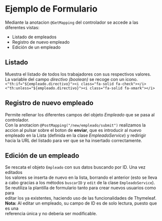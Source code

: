 # Ejemplo de Formulario
Mediante la anotacion `@GetMapping` del controlador se accede a las 
diferentes vistas: 
* Listado de empleados
* Registro de nuevo empleado
* Edición de un empleado

## Listado
Muestra el listado de todos los trabajadores con sus respectivos valores.  
La variable del campo _directivo (boolean)_ se recoge con un icono. 
`<"th:if="${empleado.directivo}"><i class="fa-solid fa-check"></i>
<"th:unless="${empleado.directivo}"><i class="fa-solid fa-xmark"></i>`

## Registro de nuevo empleado
Permite rellenar los diferentes campos del objeto _Empleado_ que se pasa al controlador.  
Con la anotacion `@PostMapping("/new/empleado/submit")` realizamos la accion al pulsar sobre el boton de **enviar**, 
que es introducir al nuevo empleado en la Lista (definida en la clase _EmpleadoService_) 
y redirigir hacia la URL del listado para ver que se ha insertado correctamente.

## Edición de un empleado
Se rescata el objeto `Empleado` con sus datos buscando por ID. Una vez editados  
los valores se inserta de nuevo en la lista, borrando el anterior (esto se lleva  
a cabo gracias a los métodos `buscarID` y `edit` de la clase `EmpleadoService`).  
Se reutiliza la plantilla de formulario tanto para crear nuevos usuarios como para  
editar los ya existentes, haciendo uso de las funcionalidades de Thymeleaf.  
**Nota:** Al editar un empleado, su campo de ID es de solo lectura, puesto que es una   
referencia única y no deberia ser modificable.
